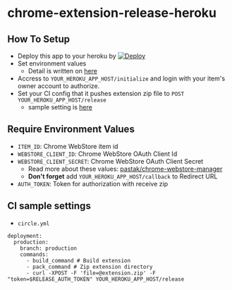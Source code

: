 # chrome-extension-release-heroku

## How To Setup

- Deploy this app to your heroku by [![Deploy](https://www.herokucdn.com/deploy/button.svg)](https://heroku.com/deploy)
- Set environment values
  - Detail is written on [here](https://github.com/pastak/chrome-extension-release-heroku#require-environment-values)
- Accress to `YOUR_HEROKU_APP_HOST/initialize` and login with your item's owner account to authorize.
- Set your CI config that it pushes extension zip file to `POST YOUR_HEROKU_APP_HOST/release`
  - sample setting is [here](https://github.com/pastak/chrome-extension-release-heroku#ci-sample-settings)

## Require Environment Values

- `ITEM_ID`: Chrome WebStore item id
- `WEBSTORE_CLIENT_ID`: Chrome WebStore OAuth Client Id
- `WEBSTORE_CLIENT_SECRET`: Chrome WebStore OAuth Client Secret
  - Read more about these values: [pastak/chrome-webstore-manager](https://github.com/pastak/chrome-webstore-manager)
  - **Don't forget** add `YOUR_HEROKU_APP_HOST/callback` to Redirect URL
- `AUTH_TOKEN`: Token for authorization with receive zip

## CI sample settings

- `circle.yml`

```
deployment:
  production:
    branch: production
    commands:
      - build_command # Build extension
      - pack_command # Zip extension directory
      - curl -XPOST -F 'file=@extension.zip' -F "token=$RELEASE_AUTH_TOKEN" YOUR_HEROKU_APP_HOST/release
```
